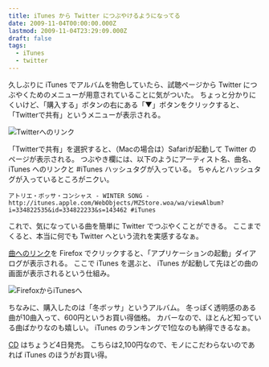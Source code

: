 ```yaml
---
title: iTunes から Twitter につぶやけるようになってる
date: 2009-11-04T00:00:00.000Z
lastmod: 2009-11-04T23:29:09.000Z
draft: false
tags:
  - iTunes
  - twitter
---
```


久しぶりに iTunes でアルバムを物色していたら、試聴ページから Twitter につぶやくためのメニューが用意されていることに気がついた。 ちょっと分かりにくいけど、「購入する」ボタンの右にある「▼」ボタンをクリックすると、「Twitterで共有」というメニューが表示される。

![Twitterへのリンク](@/assets/flickr/4075722361.jpg "Twitterへのリンク")

「Twitterで共有」を選択すると、（Macの場合は）Safariが起動して Twitter のページが表示される。 つぶやき欄には、以下のようにアーティスト名、曲名、iTunes へのリンクと #iTunes ハッシュタグが入っている。 ちゃんとハッシュタグが入っているところがニクい。

```
アトリエ・ボッサ・コンシャス - WINTER SONG - http://itunes.apple.com/WebObjects/MZStore.woa/wa/viewAlbum?i=334822535&id=334822233&s=143462 #iTunes
```

これで、気になっている曲を簡単に Twitter でつぶやくことができる。 ここまでくると、本当に何でも Twitter へという流れを実感するなぁ。

[曲へのリンク](http://itunes.apple.com/WebObjects/MZStore.woa/wa/viewAlbum?i=334822535\&id=334822233\&s=143462)を Firefox でクリックすると、「アプリケーションの起動」ダイアログが表示される。 ここで iTunes を選ぶと、 iTunes が起動して先ほどの曲の画面が表示されるという仕組み。

![FirefoxからiTunesへ](@/assets/flickr/4076475780.jpg "FirefoxからiTunesへ")

ちなみに、購入したのは「冬ボッサ」というアルバム。 冬っぽく透明感のある曲が10曲入って、600円というお買い得価格。 カバーなので、ほとんど知っている曲ばかりなのも嬉しい。 iTunes のランキングで1位なのも納得できるなぁ。

[CD](https://www.amazon.co.jp/dp/B002MZQZY6) はちょうど4日発売。 こちらは2,100円なので、モノにこだわらないのであれば iTunes のほうがお買い得。
